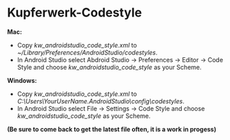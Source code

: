 # Kupferwerk-Codestyle

**Mac:**

* Copy *kw_androidstudio_code_style.xml* to *~/Library/Preferences/AndroidStudio/codestyles*.
* In Android Studio select Abdroid Studio -> Preferences -> Editor -> Code Style and choose *kw_androidstudio_code_style* as your Scheme.

**Windows:**

* Copy *kw_androidstudio_code_style.xml* to *C:\Users\YourUserName\.AndroidStudio\config\codestyles*. 
* In Android Studio select File -> Settings -> Code Style and choose *kw_androidstudio_code_style* as your Scheme.



**(Be sure to come back to get the latest file often, it is a work in progess)**
